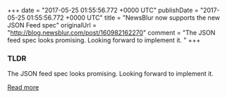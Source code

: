 +++
date = "2017-05-25 01:55:56.772 +0000 UTC"
publishDate = "2017-05-25 01:55:56.772 +0000 UTC"
title = "NewsBlur now supports the new JSON Feed spec"
originalUrl = "http://blog.newsblur.com/post/160982162270"
comment = "The JSON feed spec looks promising. Looking forward to implement it. "
+++

### TLDR

The JSON feed spec looks promising. Looking forward to implement it.

[Read more](http://blog.newsblur.com/post/160982162270)
